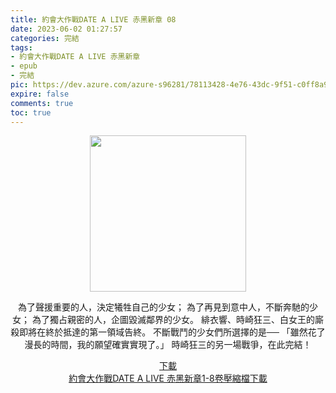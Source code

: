 ```yaml
---
title: 約會大作戰DATE A LIVE 赤黑新章 08
date: 2023-06-02 01:27:57
categories: 完結
tags:
- 約會大作戰DATE A LIVE 赤黑新章
- epub
- 完結
pic: https://dev.azure.com/azure-s96281/78113428-4e76-43dc-9f51-c0ff8a913055/_apis/git/repositories/a379171b-de46-4c10-9b0d-00da23959885/items?path=/Epub%20Cover/%E7%B4%84%E6%9C%83%E5%A4%A7%E4%BD%9C%E6%88%B0DATE%20A%20LIVE%20%E8%B5%A4%E9%BB%91%E6%96%B0%E7%AB%A0-08.jpg&versionDescriptor%5BversionOptions%5D=0&versionDescriptor%5BversionType%5D=0&versionDescriptor%5Bversion%5D=main&resolveLfs=true&%24format=octetStream&api-version=5.0
expire: false
comments: true
toc: true
---
```


<div style="text-align:center" class="kratos-post-content">

<img width="250px" src="https://dev.azure.com/azure-s96281/78113428-4e76-43dc-9f51-c0ff8a913055/_apis/git/repositories/a379171b-de46-4c10-9b0d-00da23959885/items?path=/Epub%20Cover/%E7%B4%84%E6%9C%83%E5%A4%A7%E4%BD%9C%E6%88%B0DATE%20A%20LIVE%20%E8%B5%A4%E9%BB%91%E6%96%B0%E7%AB%A0-08.jpg&versionDescriptor%5BversionOptions%5D=0&versionDescriptor%5BversionType%5D=0&versionDescriptor%5Bversion%5D=main&resolveLfs=true&%24format=octetStream&api-version=5.0">

<p>
為了聲援重要的人，決定犧牲自己的少女；
為了再見到意中人，不斷奔馳的少女；
為了獨占親密的人，企圖毀滅鄰界的少女。
緋衣響、時崎狂三、白女王的廝殺即將在終於抵達的第一領域告終。
不斷戰鬥的少女們所選擇的是──
「雖然花了漫長的時間，我的願望確實實現了。」
時崎狂三的另一場戰爭，在此完結！
</p>

<p>
<a href="https://epubdatabase.azurewebsites.net/EBOOKS/EPUB/完結/約會大作戰/赤黑新章/DATE%20A%20BULLET%20%E7%B4%84%E6%9C%83%E5%A4%A7%E4%BD%9C%E6%88%B0%20%E8%B5%A4%E9%BB%91%E6%96%B0%E7%AB%A0%2008.epub?download=1">下載</a>
</br>
<a href="https://epubdatabase.azurewebsites.net/EBOOKS/EPUB/完結/約會大作戰/赤黑新章/%E8%B5%A4%E9%BB%91%E6%96%B0%E7%AB%A0.zip?download=1">約會大作戰DATE A LIVE 赤黑新章1-8卷壓縮檔下載</a>
</p>

</div>

